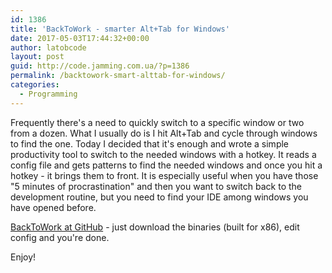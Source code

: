 ```yaml
---
id: 1386
title: 'BackToWork - smarter Alt+Tab for Windows'
date: 2017-05-03T17:44:32+00:00
author: latobcode
layout: post
guid: http://code.jamming.com.ua/?p=1386
permalink: /backtowork-smart-alttab-for-windows/
categories:
  - Programming
---
```

Frequently there's a need to quickly switch to a specific window or two from a dozen. What I usually do is I hit Alt+Tab and cycle through windows to find the one. Today I decided that it's enough and wrote a simple productivity tool to switch to the needed windows with a hotkey. It reads a config file and gets patterns to find the needed windows and once you hit a hotkey - it brings them to front. It is especially useful when you have those "5 minutes of procrastination" and then you want to switch back to the development routine, but you need to find your IDE among windows you have opened before.

[BackToWork at GitHub](https://github.com/ribtoks/BackToWork) - just download the binaries (built for x86), edit config and you're done.

Enjoy!